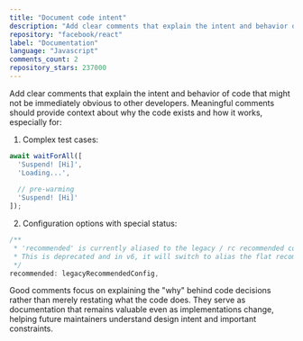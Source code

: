 ```yaml
---
title: "Document code intent"
description: "Add clear comments that explain the intent and behavior of code that might not be immediately obvious to other developers. Meaningful comments should provide context about why the code exists and how it works."
repository: "facebook/react"
label: "Documentation"
language: "Javascript"
comments_count: 2
repository_stars: 237000
---
```


Add clear comments that explain the intent and behavior of code that might not be immediately obvious to other developers. Meaningful comments should provide context about why the code exists and how it works, especially for:

1. Complex test cases:
```javascript
await waitForAll([
  'Suspend! [Hi]', 
  'Loading...', 
  
  // pre-warming
  'Suspend! [Hi]'
]);
```

2. Configuration options with special status:
```javascript
/**
 * 'recommended' is currently aliased to the legacy / rc recommended config to maintain backwards compatibility.
 * This is deprecated and in v6, it will switch to alias the flat recommended config.
 */
recommended: legacyRecommendedConfig,
```

Good comments focus on explaining the "why" behind code decisions rather than merely restating what the code does. They serve as documentation that remains valuable even as implementations change, helping future maintainers understand design intent and important constraints.